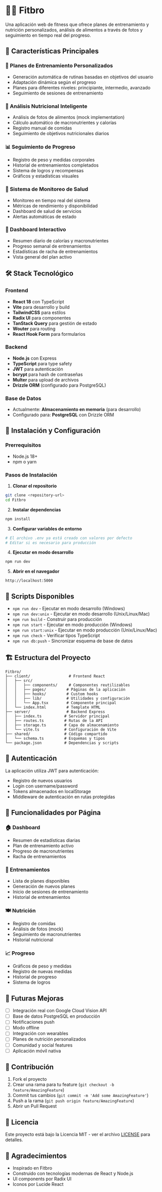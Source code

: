 # 🏋️‍♂️ Fitbro

Una aplicación web de fitness que ofrece planes de entrenamiento y nutrición personalizados, análisis de alimentos a través de fotos y seguimiento en tiempo real del progreso.

## 🚀 Características Principales

### 💪 Planes de Entrenamiento Personalizados
- Generación automática de rutinas basadas en objetivos del usuario
- Adaptación dinámica según el progreso
- Planes para diferentes niveles: principiante, intermedio, avanzado
- Seguimiento de sesiones de entrenamiento

### 🍎 Análisis Nutricional Inteligente
- Análisis de fotos de alimentos (mock implementation)
- Cálculo automático de macronutrientes y calorías
- Registro manual de comidas
- Seguimiento de objetivos nutricionales diarios

### 📊 Seguimiento de Progreso
- Registro de peso y medidas corporales
- Historial de entrenamientos completados
- Sistema de logros y recompensas
- Gráficos y estadísticas visuales

### 🏥 Sistema de Monitoreo de Salud
- Monitoreo en tiempo real del sistema
- Métricas de rendimiento y disponibilidad
- Dashboard de salud de servicios
- Alertas automáticas de estado

### 🎯 Dashboard Interactivo
- Resumen diario de calorías y macronutrientes
- Progreso semanal de entrenamientos
- Estadísticas de racha de entrenamientos
- Vista general del plan activo

## 🛠️ Stack Tecnológico

### Frontend
- **React 18** con TypeScript
- **Vite** para desarrollo y build
- **TailwindCSS** para estilos
- **Radix UI** para componentes
- **TanStack Query** para gestión de estado
- **Wouter** para routing
- **React Hook Form** para formularios

### Backend
- **Node.js** con Express
- **TypeScript** para type safety
- **JWT** para autenticación
- **bcrypt** para hash de contraseñas
- **Multer** para upload de archivos
- **Drizzle ORM** (configurado para PostgreSQL)

### Base de Datos
- Actualmente: **Almacenamiento en memoria** (para desarrollo)
- Configurado para: **PostgreSQL** con Drizzle ORM

## 🚀 Instalación y Configuración

### Prerrequisitos
- Node.js 18+
- npm o yarn

### Pasos de Instalación

1. **Clonar el repositorio**
```bash
git clone <repository-url>
cd Fitbro
```

2. **Instalar dependencias**
```bash
npm install
```

3. **Configurar variables de entorno**
```bash
# El archivo .env ya está creado con valores por defecto
# Editar si es necesario para producción
```

4. **Ejecutar en modo desarrollo**
```bash
npm run dev
```

5. **Abrir en el navegador**
```
http://localhost:5000
```

## 📝 Scripts Disponibles

- `npm run dev` - Ejecutar en modo desarrollo (Windows)
- `npm run dev:unix` - Ejecutar en modo desarrollo (Unix/Linux/Mac)
- `npm run build` - Construir para producción
- `npm run start` - Ejecutar en modo producción (Windows)
- `npm run start:unix` - Ejecutar en modo producción (Unix/Linux/Mac)
- `npm run check` - Verificar tipos TypeScript
- `npm run db:push` - Sincronizar esquema de base de datos

## 🏗️ Estructura del Proyecto

```
Fitbro/
├── client/                 # Frontend React
│   ├── src/
│   │   ├── components/     # Componentes reutilizables
│   │   ├── pages/         # Páginas de la aplicación
│   │   ├── hooks/         # Custom hooks
│   │   ├── lib/           # Utilidades y configuración
│   │   └── App.tsx        # Componente principal
│   └── index.html         # Template HTML
├── server/                # Backend Express
│   ├── index.ts          # Servidor principal
│   ├── routes.ts         # Rutas de la API
│   ├── storage.ts        # Capa de almacenamiento
│   └── vite.ts           # Configuración de Vite
├── shared/               # Código compartido
│   └── schema.ts         # Esquemas y tipos
└── package.json          # Dependencias y scripts
```

## 🔐 Autenticación

La aplicación utiliza JWT para autenticación:
- Registro de nuevos usuarios
- Login con username/password
- Tokens almacenados en localStorage
- Middleware de autenticación en rutas protegidas

## 📱 Funcionalidades por Página

### 🏠 Dashboard
- Resumen de estadísticas diarias
- Plan de entrenamiento activo
- Progreso de macronutrientes
- Racha de entrenamientos

### 💪 Entrenamientos
- Lista de planes disponibles
- Generación de nuevos planes
- Inicio de sesiones de entrenamiento
- Historial de entrenamientos

### 🍽️ Nutrición
- Registro de comidas
- Análisis de fotos (mock)
- Seguimiento de macronutrientes
- Historial nutricional

### 📈 Progreso
- Gráficos de peso y medidas
- Registro de nuevas medidas
- Historial de progreso
- Sistema de logros

## 🔮 Futuras Mejoras

- [ ] Integración real con Google Cloud Vision API
- [ ] Base de datos PostgreSQL en producción
- [ ] Notificaciones push
- [ ] Modo offline
- [ ] Integración con wearables
- [ ] Planes de nutrición personalizados
- [ ] Comunidad y social features
- [ ] Aplicación móvil nativa

## 🤝 Contribución

1. Fork el proyecto
2. Crear una rama para tu feature (`git checkout -b feature/AmazingFeature`)
3. Commit tus cambios (`git commit -m 'Add some AmazingFeature'`)
4. Push a la rama (`git push origin feature/AmazingFeature`)
5. Abrir un Pull Request

## 📄 Licencia

Este proyecto está bajo la Licencia MIT - ver el archivo [LICENSE](LICENSE) para detalles.

## 🙏 Agradecimientos

- Inspirado en Fitbro
- Construido con tecnologías modernas de React y Node.js
- UI components por Radix UI
- Iconos por Lucide React
